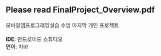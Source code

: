 ## Please read FinalProject_Overview.pdf

모바일앱프로그래밍실습 수업 마지막 개인 프로젝트</br></br>
**IDE**: 안드로이드 스튜디오</br>
**언어**: 자바</br>
